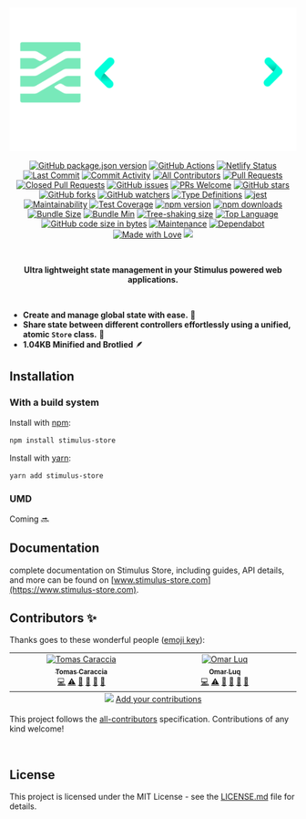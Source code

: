 <p align="center">
  <a target="_blank" href="https://www.stimulus-store.com" alt="Stimulus Store Documentation site">
    <img src="images/stimulus_store_logo.png" alt="Stimulus Store Logo"/> 
  </a>
</p>

<div align="center">
  
  [![GitHub package.json version](https://img.shields.io/github/package-json/v/omarluq/stimulus-store)](https://github.com/omarluq/stimulus-store)
  [![GitHub Actions](https://github.com/omarluq/stimulus-store/actions/workflows/test.yml/badge.svg)](https://github.com/omarluq/stimulus-store/actions/workflows/test.yml)
  [![Netlify Status](https://api.netlify.com/api/v1/badges/f2b2e5e9-67f0-4e3f-b6b5-8e1310ea4ad7/deploy-status)](https://netlify.com)
  [![Last Commit](https://img.shields.io/github/last-commit/omarluq/stimulus-store)](https://github.com/omarluq/stimulus-store/commits/main)
  [![Commit Activity](https://img.shields.io/github/commit-activity/m/omarluq/stimulus-store)](https://github.com/omarluq/stimulus-store/graphs/commit-activity)
  [![All Contributors](https://img.shields.io/github/all-contributors/omarluq/stimulus-store)](https://github.com/omarluq/stimulus-store/graphs/contributors)
  [![Pull Requests](https://img.shields.io/github/issues-pr/omarluq/stimulus-store)](https://github.com/omarluq/stimulus-store/pulls)
  [![Closed Pull Requests](https://img.shields.io/github/issues-pr-closed-raw/omarluq/stimulus-store)](https://github.com/omarluq/stimulus-store/pulls?q=is%3Apr+is%3Aclosed)
  [![GitHub issues](https://img.shields.io/github/issues/omarluq/stimulus-store)](https://github.com/omarluq/stimulus-store/issues)
  [![PRs Welcome](https://img.shields.io/badge/PRs-welcome-brightgreen.svg)](https://github.com/omarluq/stimulus-store)
  [![GitHub stars](https://img.shields.io/github/stars/omarluq/stimulus-store?style=flat)](https://github.com/omarluq/stimulus-store/stargazers)
  [![GitHub forks](https://img.shields.io/github/forks/omarluq/stimulus-store?style=flat)](https://github.com/omarluq/stimulus-store/network/members)
  [![GitHub watchers](https://img.shields.io/github/watchers/omarluq/stimulus-store?style=flat)](https://github.com/omarluq/stimulus-store/watchers)
  [![Type Definitions](https://img.shields.io/npm/types/stimulus-store)](https://www.typescriptlang.org)
  [![jest](https://jestjs.io/img/jest-badge.svg)](https://jestjs.io/)
  [![Maintainability](https://api.codeclimate.com/v1/badges/a99a88d28ad37a79dbf6/maintainability)](https://codeclimate.com/github/omarluq/stimulus-store/maintainability)
  [![Test Coverage](https://api.codeclimate.com/v1/badges/a99a88d28ad37a79dbf6/test_coverage)](https://codeclimate.com/github/omarluq/stimulus-store/test_coverage)
  [![npm version](https://badge.fury.io/js/stimulus-store.svg)](https://npmjs.com/package/stimulus-store)
  [![npm downloads](https://img.shields.io/npm/dm/stimulus-store.svg)](https://npmjs.com/package/stimulus-store)
  [![Bundle Size](https://img.shields.io/bundlephobia/minzip/stimulus-store@0.0.2)](https://bundlephobia.com/result?p=stimulus-store@0.0.2)
  [![Bundle Min](https://img.shields.io/bundlephobia/min/stimulus-store@0.0.2)](https://bundlephobia.com/result?p=stimulus-store@0.0.2)
  [![Tree-shaking size](https://badgen.net/bundlephobia/tree-shaking/stimulus-store@0.0.2)](https://bundlephobia.com/result?p=stimulus-store@0.0.2)
  [![Top Language](https://img.shields.io/github/languages/top/omarluq/stimulus-store)](https://github.com/omarluq/stimulus-store)
  [![GitHub code size in bytes](https://img.shields.io/github/languages/code-size/omarluq/stimulus-store)](https://github.com/omarluq/stimulus-store)
  [![Maintenance](https://img.shields.io/badge/Maintained%3F-yes-green.svg)](https://github.com/omarluq/stimulus-store)
  [![Dependabot](https://badgen.net/github/dependabot/omarluq/stimulus-store)](https://dependabot.com)
  [![Made with Love](https://img.shields.io/badge/Made%20with-Love-ff69b4.svg)](https://github.com/omarluq/stimulus-store)
  [![](https://dcbadge.vercel.app/api/server/ScU4JKgxaU?style=flat)](https://discord.gg/ScU4JKgxaU)
  
</div>

</br>


<p align="center">
  <b>Ultra lightweight state management in your Stimulus powered web applications.</b>
</p>

</br>


- **Create and manage global state with ease.** 🔄
- **Share state between different controllers effortlessly using a unified, atomic `Store` class.** 🔀
- **1.04KB Minified and Brotlied** 🪶

## Installation

### With a build system

Install with [npm](https://www.npmjs.com/):

```sh
npm install stimulus-store
```

Install with [yarn](https://yarnpkg.com):

```sh
yarn add stimulus-store
```

### UMD
Coming 🔜

## Documentation
complete documentation on Stimulus Store, including guides, API details, and more can be found on [www.stimulus-store.com](https://www.stimulus-store.com).

## Contributors ✨

Thanks goes to these wonderful people ([emoji key](https://allcontributors.org/docs/en/emoji-key)):

<!-- ALL-CONTRIBUTORS-LIST:START - Do not remove or modify this section -->
<!-- prettier-ignore-start -->
<!-- markdownlint-disable -->
<table>
  <tbody>
    <tr>
      <td align="center" valign="top" width="14.28%"><a href="https://github.com/tcarac"><img src="https://avatars.githubusercontent.com/u/64477810?v=4?s=100" width="100px;" alt="Tomas Caraccia"/><br /><sub><b>Tomas Caraccia</b></sub></a><br /><a href="https://github.com/omarluq/stimulus-store/commits?author=tcarac" title="Code">💻</a> <a href="https://github.com/omarluq/stimulus-store/commits?author=tcarac" title="Tests">⚠️</a> <a href="https://github.com/omarluq/stimulus-store/commits?author=tcarac" title="Documentation">📖</a> <a href="#maintenance-tcarac" title="Maintenance">🚧</a> <a href="https://github.com/omarluq/stimulus-store/pulls?q=is%3Apr+reviewed-by%3Atcarac" title="Reviewed Pull Requests">👀</a> <a href="#question-tcarac" title="Answering Questions">💬</a></td>
      <td align="center" valign="top" width="14.28%"><a href="https://omarluq.github.io/portfolio/"><img src="https://avatars.githubusercontent.com/u/84993125?v=4?s=100" width="100px;" alt="Omar Luq "/><br /><sub><b>Omar Luq </b></sub></a><br /><a href="https://github.com/omarluq/stimulus-store/commits?author=omarluq" title="Code">💻</a> <a href="https://github.com/omarluq/stimulus-store/commits?author=omarluq" title="Tests">⚠️</a> <a href="https://github.com/omarluq/stimulus-store/commits?author=omarluq" title="Documentation">📖</a> <a href="#maintenance-omarluq" title="Maintenance">🚧</a> <a href="https://github.com/omarluq/stimulus-store/pulls?q=is%3Apr+reviewed-by%3Aomarluq" title="Reviewed Pull Requests">👀</a> <a href="#question-omarluq" title="Answering Questions">💬</a></td>
    </tr>
  </tbody>
  <tfoot>
    <tr>
      <td align="center" size="13px" colspan="7">
        <img src="https://raw.githubusercontent.com/all-contributors/all-contributors-cli/1b8533af435da9854653492b1327a23a4dbd0a10/assets/logo-small.svg">
          <a href="https://all-contributors.js.org/docs/en/bot/usage">Add your contributions</a>
        </img>
      </td>
    </tr>
  </tfoot>
</table>

<!-- markdownlint-restore -->
<!-- prettier-ignore-end -->

<!-- ALL-CONTRIBUTORS-LIST:END -->

This project follows the [all-contributors](https://github.com/all-contributors/all-contributors) specification. Contributions of any kind welcome!


</br>

## License

This project is licensed under the MIT License - see the [LICENSE.md](LICENSE.md) file for details.
